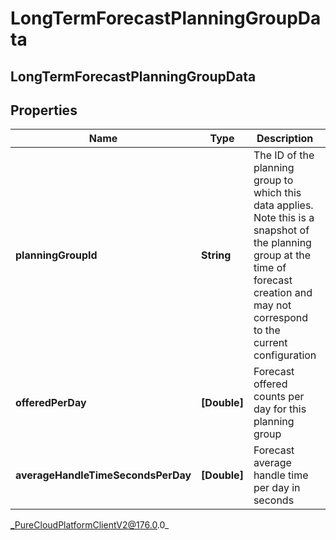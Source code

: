 # LongTermForecastPlanningGroupData

## LongTermForecastPlanningGroupData

## Properties

|Name | Type | Description | Notes|
|------------ | ------------- | ------------- | -------------|
| **planningGroupId** | **String** | The ID of the planning group to which this data applies. Note this is a snapshot of the planning group at the time of forecast creation and may not correspond to the current configuration | |
| **offeredPerDay** | **[Double]** | Forecast offered counts per day for this planning group | |
| **averageHandleTimeSecondsPerDay** | **[Double]** | Forecast average handle time per day in seconds | |



_PureCloudPlatformClientV2@176.0.0_
